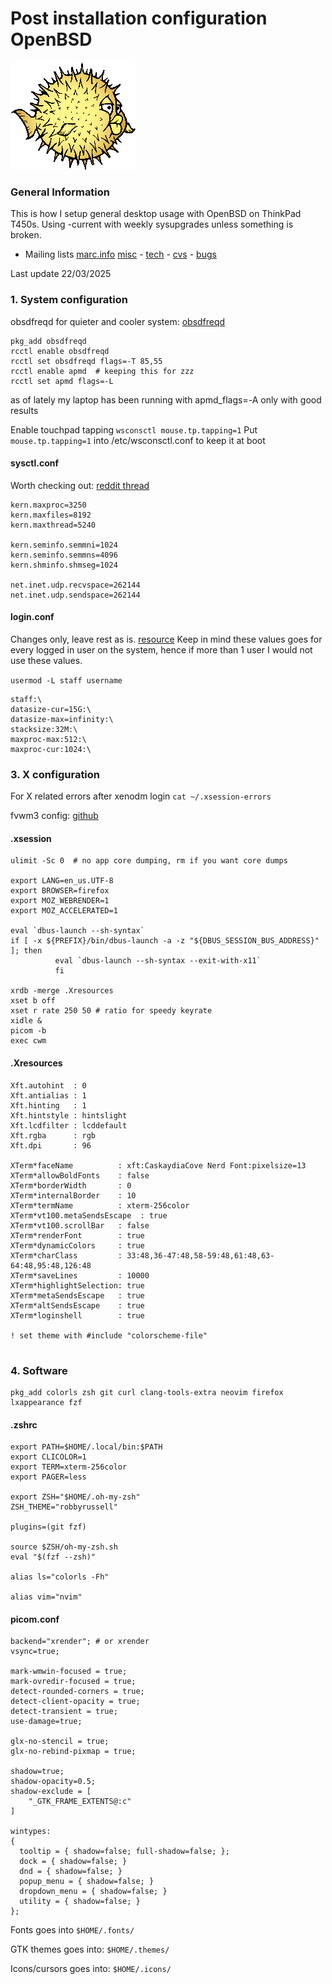 # Post installation configuration OpenBSD
![Puffy OpenBSD logo](images/puffy.png)
### General Information
This is how I setup general desktop usage with OpenBSD on ThinkPad T450s.
Using -current with weekly sysupgrades unless something is broken.


- Mailing lists
[marc.info](https://marc.info)
[misc](https://marc.info/?l=openbsd-misc) - [tech](https://marc.info/?l=openbsd-tech) - [cvs](https://marc.info/?l=openbsd-cvs) - [bugs](https://marc.info/?l=openbsd-bugs)

Last update 22/03/2025

### 1. System configuration
obsdfreqd for quieter and cooler system: [obsdfreqd](https://dataswamp.org/~solene/2022-03-21-openbsd-cool-frequency.html)
```
pkg_add obsdfreqd
rcctl enable obsdfreqd
rcctl set obsdfreqd flags=-T 85,55
rcctl enable apmd  # keeping this for zzz
rcctl set apmd flags=-L
```
as of lately my laptop has been running with apmd_flags=-A only with good results

Enable touchpad tapping
``` wsconsctl mouse.tp.tapping=1 ```
Put ``` mouse.tp.tapping=1``` into /etc/wsconsctl.conf to keep it at boot



#### sysctl.conf
Worth checking out: [reddit thread](https://www.reddit.com/r/openbsd/comments/exm01m/how_to_calculate_shared_memory_limits_and/)
```
kern.maxproc=3250
kern.maxfiles=8192
kern.maxthread=5240

kern.seminfo.semmni=1024
kern.seminfo.semmns=4096
kern.shminfo.shmseg=1024

net.inet.udp.recvspace=262144
net.inet.udp.sendspace=262144
```

#### login.conf
Changes only, leave rest as is. [resource](https://sohcahtoa.org.uk/openbsd.html)
Keep in mind these values goes for every logged in user on the system, hence if more than 1 user I would not use these values.

``` usermod -L staff username ```
```
staff:\
datasize-cur=15G:\
datasize-max=infinity:\
stacksize:32M:\
maxproc-max:512:\
maxproc-cur:1024:\
```

### 3. X configuration
For X related errors after xenodm login ``` cat ~/.xsession-errors ```

fvwm3 config: [github](https://github.com/typicat/dots/blob/main/config)


#### .xsession
```
ulimit -Sc 0  # no app core dumping, rm if you want core dumps

export LANG=en_us.UTF-8
export BROWSER=firefox
export MOZ_WEBRENDER=1
export MOZ_ACCELERATED=1

eval `dbus-launch --sh-syntax`
if [ -x ${PREFIX}/bin/dbus-launch -a -z "${DBUS_SESSION_BUS_ADDRESS}" ]; then
          eval `dbus-launch --sh-syntax --exit-with-x11`
          fi

xrdb -merge .Xresources
xset b off
xset r rate 250 50 # ratio for speedy keyrate
xidle &
picom -b
exec cwm
```

#### .Xresources
```
Xft.autohint  : 0
Xft.antialias : 1
Xft.hinting   : 1
Xft.hintstyle : hintslight
Xft.lcdfilter : lcddefault
Xft.rgba      : rgb
Xft.dpi       : 96

XTerm*faceName          : xft:CaskaydiaCove Nerd Font:pixelsize=13
XTerm*allowBoldFonts    : false
XTerm*borderWidth       : 0
XTerm*internalBorder    : 10
XTerm*termName          : xterm-256color
XTerm*vt100.metaSendsEscape  : true
XTerm*vt100.scrollBar   : false
XTerm*renderFont        : true
XTerm*dynamicColors     : true
XTerm*charClass         : 33:48,36-47:48,58-59:48,61:48,63-64:48,95:48,126:48
XTerm*saveLines         : 10000
XTerm*highlightSelection: true
XTerm*metaSendsEscape   : true
XTerm*altSendsEscape    : true
XTerm*loginshell        : true

! set theme with #include "colorscheme-file"


```
### 4. Software
```
pkg_add colorls zsh git curl clang-tools-extra neovim firefox lxappearance fzf
```

#### .zshrc
```
export PATH=$HOME/.local/bin:$PATH
export CLICOLOR=1
export TERM=xterm-256color
export PAGER=less

export ZSH="$HOME/.oh-my-zsh"
ZSH_THEME="robbyrussell"

plugins=(git fzf)

source $ZSH/oh-my-zsh.sh
eval "$(fzf --zsh)"

alias ls="colorls -Fh"

alias vim="nvim"

```
#### picom.conf
``` 
backend="xrender"; # or xrender
vsync=true;

mark-wmwin-focused = true;
mark-ovredir-focused = true;
detect-rounded-corners = true;
detect-client-opacity = true;
detect-transient = true;
use-damage=true;

glx-no-stencil = true;
glx-no-rebind-pixmap = true;

shadow=true;
shadow-opacity=0.5;
shadow-exclude = [
    "_GTK_FRAME_EXTENTS@:c"
]

wintypes:
{
  tooltip = { shadow=false; full-shadow=false; };
  dock = { shadow=false; }
  dnd = { shadow=false; }
  popup_menu = { shadow=false; }
  dropdown_menu = { shadow=false; }
  utility = { shadow=false; }
};
```

Fonts goes into ``` $HOME/.fonts/ ```

GTK themes goes into:  ``` $HOME/.themes/ ```

Icons/cursors goes into: ``` $HOME/.icons/ ```
